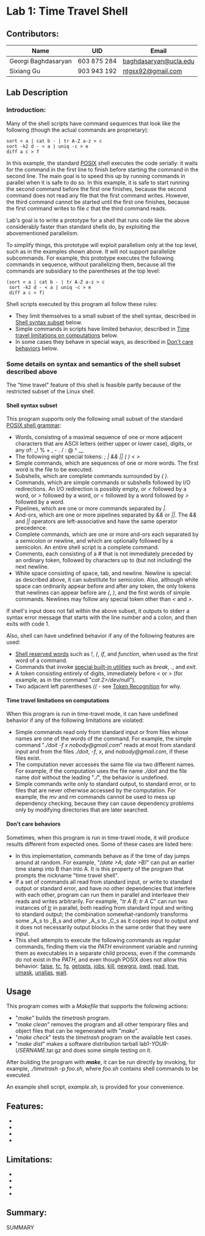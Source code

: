 Lab 1: Time Travel Shell
========================

Contributors:
-------------
Name | UID | Email
--- | --- | ---
Georgi Baghdasaryan | 603 875 284 | baghdasaryan@ucla.edu  
Sixiang Gu           | 903 943 192 | ntgsx92@gmail.com

Lab Description
---------------

### Introduction:
Many of the shell scripts have command sequences that look like the following
(though the actual commands are proprietary):

```shell
sort < a | cat b - | tr A-Z a-z > c
sort -k2 d - < a | uniq -c > e
diff a c > f
```

In this example, the standard 
[POSIX](http://pubs.opengroup.org/onlinepubs/9699919799/ "IEEE POSIX")
shell executes the code serially: it waits for the command in the first line
to finish before starting the command in the second line. The main goal is to
speed this up by running commands in parallel when it is safe to do so. In
this example, it is safe to start running the second command before the first
one finishes, because the second command does not read any file that the first
command writes. However, the third command cannot be started until the first
one finishes, because the first command writes to file _c_ that the third
command reads.

Lab's goal is to write a prototype for a shell that runs code like the above
considerably faster than standard shells do, by exploiting the abovementioned
parallelism.

To simplify things, this prototype will exploit parallelism only at the top
level, such as in the examples shown above. It will not support parallelize
subcommands. For example, this prototype executes the following commands in
sequence, without parallelizing them, because all the commands are subsidiary
to the parentheses at the top level:

```shell
(sort < a | cat b - | tr A-Z a-z > c
 sort -k2 d - < a | uniq -c > e
 diff a c > f)
```

Shell scripts executed by this program all follow these rules:
* They limit themselves to a small subset of the shell syntax, described in
[Shell syntax subset](#shell-syntax-subset) below.
* Simple commands in scripts have limited behavior, described in [Time travel
limitations on computations](#time-travel-limitations-on-computations) below.
* In some cases they behave in special ways, as described in [Don't care
behaviors](#dont-care-behaviors) below. 

### Some details on syntax and semantics of the shell subset described above

The "time travel" feature of this shell is feasible partly because of the
restricted subset of the Linux shell.

#### Shell syntax subset

This program supports only the following small subset of the standard [POSIX
shell grammar](http://pubs.opengroup.org/onlinepubs/9699919799/utilities/V3_chap02.html#tag_18_10):
* Words, consisting of a maximal sequence of one or more adjacent characters
that are ASCII letters (either upper or lower case), digits, or any of: _! % +
, - . / : @ ^ __
* The following eight special tokens: _; | && || ( ) < >_
* Simple commands, which are sequences of one or more words. The first word is
the file to be executed.
* Subshells, which are complete commands surrounded by _(_ _)_.
* Commands, which are simple commands or subshells followed by I/O
redirections. An I/O redirection is possibly empty, or _<_ followed by a word,
or _>_ followed by a word, or _<_ followed by a word followed by _>_ followed
by a word.
* Pipelines, which are one or more commands separated by _|_.
* And-ors, which are one or more pipelines separated by _&&_ or _||_. The _&&_
and _||_ operators are left-associative and have the same operator precedence.
* Complete commands, which are one or more and-ors each separated by a
semicolon or newline, and which are optionally followed by a semicolon. An
entire shell script is a complete command.
* Comments, each consisting of a _#_ that is not immediately preceded by an
ordinary token, followed by characters up to (but not including) the next
newline.
* White space consisting of space, tab, and newline. Newline is special: as
described above, it can substitute for semicolon. Also, although white space
can ordinarily appear before and after any token, the only tokens that newlines
can appear before are _(_, _)_, and the first words of simple commands.
Newlines may follow any special token other than _<_ and _>_.

If shell's input does not fall within the above subset, it outputs to stderr a
syntax error message that starts with the line number and a colon, and then
exits with code 1.

Also, shell can have undefined behavior if any of the following features are
used:
* [Shell reserved words](http://pubs.opengroup.org/onlinepubs/9699919799/utilities/V3_chap02.html#tag_18_04)
such as _!_, _{_, _if_, and _function_, when used as the first word of a command.
* Commands that invoke
[special built-in utilities](http://pubs.opengroup.org/onlinepubs/9699919799/utilities/V3_chap02.html#tag_18_14)
such as _break_, _._, and _exit_.
* A token consisting entirely of digits, immediately before _<_ or _>_ (for
example, as in the command "_cat 2>/dev/null_").
* Two adjacent left parentheses _((_ - see 
[Token Recognition](http://pubs.opengroup.org/onlinepubs/007904875/xrat/xcu_chap02.html#tag_02_02_03)
for why. 

#### Time travel limitations on computations

When this program is run in time-travel mode, it can have undefined behavior
if any of the following limitations are violated:
* Simple commands read only from standard input or from files whose names are
one of the words of the command. For example, the simple command "_./doit -f x
nobody@gmail.com_" reads at most from standard input and from the files
_./doit_, _-f_, _x_, and _nobody@gmail.com_, if these files exist.
* The computation never accesses the same file via two different names. For
example, if the computation uses the file name _./doit_ and the file name
_doit_ without the leading "_./_", the behavior is undefined.
* Simple commands write only to standard output, to standard error, or to files
that are never otherwise accessed by the computation. For example, the _mv_ and
_rm_ commands cannot be used to mess up dependency checking, because they can
cause dependency problems only by modifying directories that are later
searched.

#### Don't care behaviors

Sometimes, when this program is run in time-travel mode, it will produce
results different from expected ones. Some of these cases are listed here:
* In this implementation, commands behave as if the time of day jumps around at
random. For example, "_(date >A; date >B)_" can put an earlier time stamp into
B than into A. It is this property of the program that prompts the nickname
"time travel shell".
* If a set of commands all read from standard input, or write to standard
output or standard error, and have no other dependencies that interfere with
each other, program can run them in parallel and interleave their reads and
writes arbitrarily. For example, "_tr A B; tr A C_" can run two instances of
[tr](http://pubs.opengroup.org/onlinepubs/9699919799/utilities/tr.html) in
parallel, both reading from standard input and writing to standard output; the
combination somewhat-randomly transforms some _A_s to _B_s and other _A_s to
_C_s as it copies input to output and it does not necessarily output blocks in
the same order that they were input.
* This shell attempts to execute the following commands as regular commands,
finding them via the _PATH_ environment variable and running them as
executables in a separate child process, even if the commands do not exist in
the _PATH_, and even though POSIX does not allow this behavior: 
[false](http://pubs.opengroup.org/onlinepubs/9699919799/utilities/false.html),
[fc](http://pubs.opengroup.org/onlinepubs/9699919799/utilities/fc.html),
[fg](http://pubs.opengroup.org/onlinepubs/9699919799/utilities/fg.html),
[getopts](http://pubs.opengroup.org/onlinepubs/9699919799/utilities/getopts.html),
[jobs](http://pubs.opengroup.org/onlinepubs/9699919799/utilities/jobs.html),
[kill](http://pubs.opengroup.org/onlinepubs/9699919799/utilities/kill.html),
[newgrp](http://pubs.opengroup.org/onlinepubs/9699919799/utilities/newgrp.html),
[pwd](http://pubs.opengroup.org/onlinepubs/9699919799/utilities/pwd.html),
[read](http://pubs.opengroup.org/onlinepubs/9699919799/utilities/read.html),
[true](http://pubs.opengroup.org/onlinepubs/9699919799/utilities/true.html),
[umask](http://pubs.opengroup.org/onlinepubs/9699919799/utilities/umask.html),
[unalias](http://pubs.opengroup.org/onlinepubs/9699919799/utilities/unalias.html),
[wait](http://pubs.opengroup.org/onlinepubs/9699919799/utilities/wait.html).

Usage
-----

This program comes with a _Makefile_ that supports the following actions:
* "_make_" builds the _timetrash_ program.
* "_make clean_" removes the program and all other temporary files and object
files that can be regenerated with "_make_".
* "_make check_" tests the _timetrash_ program on the available test cases.
* "_make dist_" makes a software distribution tarball 
lab1-_YOUR-USERNAME_.tar.gz and does some simple testing on it.

After building the program with **_make_**, it can be run directly by
invoking, for example, _./timetrash -p foo.sh_, where _foo.sh_ contains shell
commands to be executed.

An example shell script, _example.sh_, is provided for your convenience.

Features:
---------
  * 
  * 
  * 
  * 

Limitations:
------------
  * 
  * 
  * 
  * 

Summary:
--------

SUMMARY
